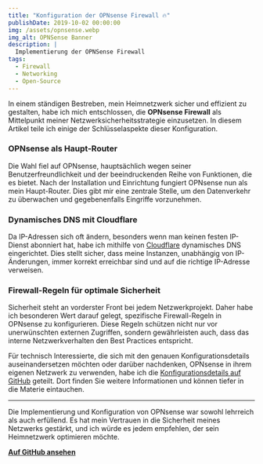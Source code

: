 ```yaml
---
title: "Konfiguration der OPNsense Firewall 🔥"
publishDate: 2019-10-02 00:00:00
img: /assets/opnsense.webp
img_alt: OPNSense Banner
description: |
  Implementierung der OPNSense Firewall
tags:
  - Firewall
  - Networking
  - Open-Source
---
```


In einem ständigen Bestreben, mein Heimnetzwerk sicher und effizient zu gestalten, habe ich mich entschlossen, die **OPNsense Firewall** als Mittelpunkt meiner Netzwerksicherheitsstrategie einzusetzen. In diesem Artikel teile ich einige der Schlüsselaspekte dieser Konfiguration.

### OPNsense als Haupt-Router

Die Wahl fiel auf OPNsense, hauptsächlich wegen seiner Benutzerfreundlichkeit und der beeindruckenden Reihe von Funktionen, die es bietet. Nach der Installation und Einrichtung fungiert OPNsense nun als mein Haupt-Router. Dies gibt mir eine zentrale Stelle, um den Datenverkehr zu überwachen und gegebenenfalls Eingriffe vorzunehmen.

### Dynamisches DNS mit Cloudflare

Da IP-Adressen sich oft ändern, besonders wenn man keinen festen IP-Dienst abonniert hat, habe ich mithilfe von [Cloudflare](https://www.cloudflare.com) dynamisches DNS eingerichtet. Dies stellt sicher, dass meine Instanzen, unabhängig von IP-Änderungen, immer korrekt erreichbar sind und auf die richtige IP-Adresse verweisen.

### Firewall-Regeln für optimale Sicherheit

Sicherheit steht an vorderster Front bei jedem Netzwerkprojekt. Daher habe ich besonderen Wert darauf gelegt, spezifische Firewall-Regeln in OPNsense zu konfigurieren. Diese Regeln schützen nicht nur vor unerwünschten externen Zugriffen, sondern gewährleisten auch, dass das interne Netzwerkverhalten den Best Practices entspricht.

Für technisch Interessierte, die sich mit den genauen Konfigurationsdetails auseinandersetzen möchten oder darüber nachdenken, OPNsense in ihrem eigenen Netzwerk zu verwenden, habe ich die [Konfigurationsdetails auf GitHub](https://github.com/opnsense4) geteilt. Dort finden Sie weitere Informationen und können tiefer in die Materie eintauchen.

---

Die Implementierung und Konfiguration von OPNsense war sowohl lehrreich als auch erfüllend. Es hat mein Vertrauen in die Sicherheit meines Netzwerks gestärkt, und ich würde es jedem empfehlen, der sein Heimnetzwerk optimieren möchte.

[**Auf GitHub ansehen**](https://github.com/opnsense4)
